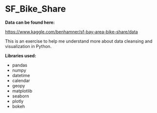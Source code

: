 # SF_Bike_Share

**Data can be found here:**

https://www.kaggle.com/benhamner/sf-bay-area-bike-share/data

This is an exercise to help me understand more about data cleansing and visualization in Python. 

**Libraries used:**

- pandas
- numpy
- datetime
- calendar
- geopy
- matplotlib
- seaborn
- plotly
- bokeh
